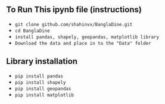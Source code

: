## To Run This ipynb file (instructions)

- `git clone github.com/shahinvx/BanglaDine.git`
- `cd BanglaDine`
- `install pandas, shapely, geopandas, matplotlib library`
- `Download the data and place in to the "Data" folder`

## Library installation

- `pip install pandas`
- `pip install shapely`
- `pip install geopandas`
- `pip install matplotlib`
